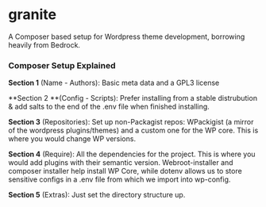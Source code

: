granite
=======

A Composer based setup for Wordpress theme development, borrowing heavily from Bedrock.

### Composer Setup Explained 
**Section 1** (Name - Authors): Basic meta data and a GPL3 license

**Section 2 **(Config - Scripts): Prefer installing from a stable distrubution & add salts to the end of the .env file when finished installing.

**Section 3** (Repositories): Set up non-Packagist repos: WPackigist (a mirror of the wordpress plugins/themes) and a custom one for the WP core. This is where you would change WP versions.

**Section 4** (Require): All the dependencies for the project. This is where you would add plugins with their semantic version. Webroot-installer and composer installer help install WP Core, while dotenv allows us to store sensitive configs in a .env file from which we import into wp-config.

**Section 5** (Extras): Just set the directory structure up.
